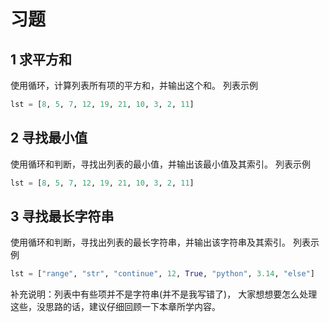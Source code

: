 # 习题

## 1 求平方和

使用循环，计算列表所有项的平方和，并输出这个和。 列表示例

```python
lst = [8, 5, 7, 12, 19, 21, 10, 3, 2, 11]
```

## 2 寻找最小值

使用循环和判断，寻找出列表的最小值，并输出该最小值及其索引。 列表示例

```python
lst = [8, 5, 7, 12, 19, 21, 10, 3, 2, 11]
```

## 3 寻找最长字符串

使用循环和判断，寻找出列表的最长字符串，并输出该字符串及其索引。 列表示例

```python
lst = ["range", "str", "continue", 12, True, "python", 3.14, "else"]
```

补充说明：列表中有些项并不是字符串\(并不是我写错了\)， 大家想想要怎么处理这些，没思路的话，建议仔细回顾一下本章所学内容。

